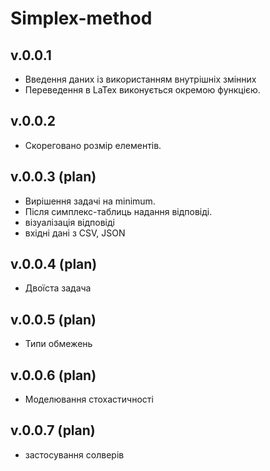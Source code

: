 # Simplex-method
## v.0.0.1
- Введення даних із використанням внутрішніх змінних 
- Переведення в LaTex виконується окремою функцією.
## v.0.0.2
- Скореговано розмір елементів.
## v.0.0.3 (plan)
- Вирішення задачі на minimum.
- Після симплекс-таблиць надання відповіді.
- візуалізація відповіді
- вхідні дані з CSV, JSON
## v.0.0.4 (plan)
- Двоїста задача
## v.0.0.5 (plan)
- Типи обмежень
## v.0.0.6 (plan)
- Моделювання стохастичності
## v.0.0.7 (plan)
- застосування солверів